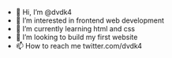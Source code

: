 - 👋 Hi, I’m @dvdk4
- 👀 I’m interested in frontend web development
- 🌱 I’m currently learning html and css
- 💞️ I’m looking to build my first website
- 📫 How to reach me twitter.com/dvdk4

<!---
dvdk4/dvdk4 is a ✨ special ✨ repository because its `README.md` (this file) appears on your GitHub profile.
You can click the Preview link to take a look at your changes.
--->
